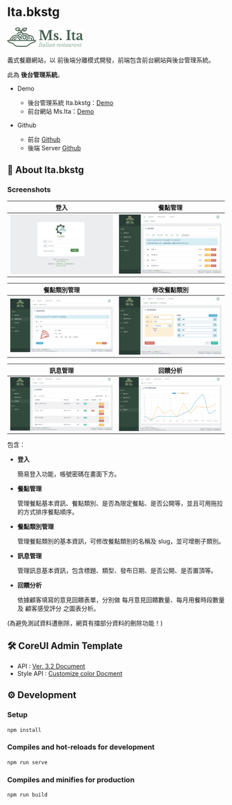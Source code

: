 # Ita.bkstg
<img src="doc/msita_logo.png" width="35%"/>

義式餐廳網站，以 前後端分離模式開發，前端包含前台網站與後台管理系統。

此為 **後台管理系統**。

- Demo
  - 後台管理系統 Ita.bkstg：[Demo](https://ita_bkstg.surge.sh/login)
  - 前台網站 Ms.Ita：[Demo](https://msita.surge.sh/home)
 
- Github
  - 前台 [Github](https://github.com/JudyTsai23/Ms.Ita)
  - 後端 Server [Github](https://github.com/JudyTsai23/Ita.server)

## 🍝 About Ita.bkstg

### Screenshots
| 登入 | 餐點管理 |
|--------------|-------------|
| <img src="doc/itabkstg_login.PNG" /> | <img src="doc/itabkstg_menu.PNG" /> |

| 餐點類別管理 | 修改餐點類別 |
|--------------|-------------|
| <img src="doc/itabkstg_category.PNG" /> | <img src="doc/itabkstg_category_edit.PNG" /> |  

| 訊息管理 | 回饋分析 |
|--------------|-------------|
| <img src="doc/itabkstg_news.PNG" /> | <img src="doc/itabkstg_feedback.PNG" /> |  


包含：
- **登入**

  簡易登入功能，帳號密碼在畫面下方。
  
- **餐點管理**

  管理餐點基本資訊、餐點類別、是否為限定餐點、是否公開等，並且可用拖拉的方式排序餐點順序。

- **餐點類別管理**

  管理餐點類別的基本資訊，可修改餐點類別的名稱及 slug，並可增刪子類別。

- **訊息管理**
  
  管理訊息基本資訊，包含標題、類型、發布日期、是否公開、是否置頂等。
  
- **回饋分析**

  依據顧客填寫的意見回饋表單，分別做 每月意見回饋數量、每月用餐時段數量 及 顧客感受評分 之圖表分析。
  
(為避免測試資料遭刪除，網頁有擋部分資料的刪除功能！)



## 🛠 CoreUI Admin Template

- API : [Ver. 3.2 Document](https://coreui.io/vue/docs/3.2/components/button-components.html)
- Style API : [Customize color Docment](https://coreui.io/docs/customize/color/)

## ⚙ Development

### Setup
```
npm install
```

### Compiles and hot-reloads for development
```
npm run serve
```

### Compiles and minifies for production
```
npm run build
```
